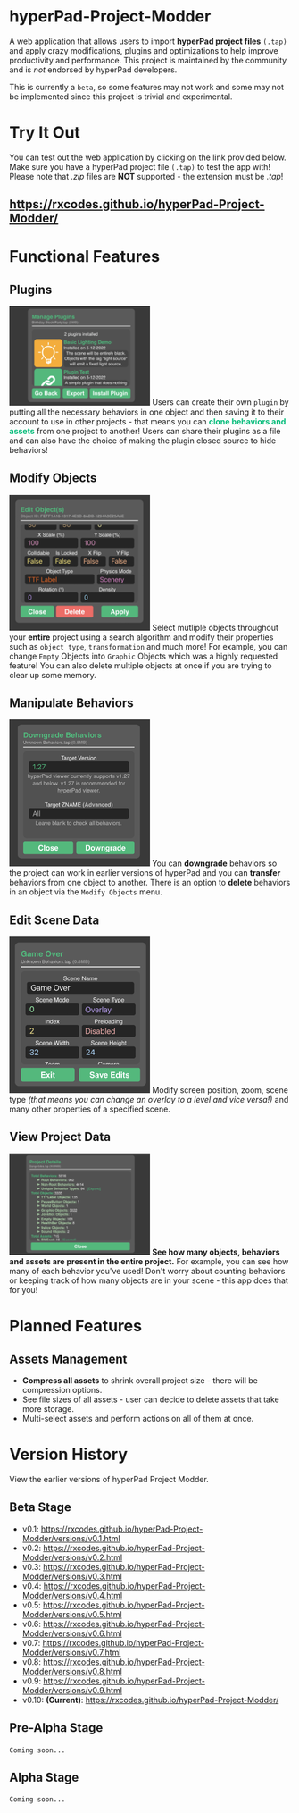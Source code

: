 # hyperPad-Project-Modder
A web application that allows users to import **hyperPad project files** `(.tap)` and apply crazy modifications, plugins and optimizations to help improve productivity and performance. This project is maintained by the community and is *not* endorsed by hyperPad developers.

This is currently a ```beta```, so some features may not work and some may not be implemented since this project is trivial and experimental.

# Try It Out
You can test out the web application by clicking on the link provided below. Make sure you have a hyperPad project file `(.tap)` to test the app with! Please note that *.zip* files are **NOT** supported - the extension must be *.tap*!
## https://rxcodes.github.io/hyperPad-Project-Modder/

# Functional Features
## Plugins
<img src='images/5316D60E-2EB3-47A3-BC1A-485ED2DD1352.jpeg' width=50%>
Users can create their own <code>plugin</code> by putting all the necessary behaviors in one object and then saving it to their account to use in other projects - that means you can <b style='color:#00bb78'>clone behaviors and assets</b> from one project to another! Users can share their plugins as a file and can also have the choice of making the plugin closed source to hide behaviors!

## Modify Objects
<img src='images/4103EF3A-AECC-4E13-A663-E867F4CA1284.jpeg' width=50%>
Select mutliple objects throughout your <b>entire</b> project using a search algorithm and modify their properties such as <code>object type</code>, <code>transformation</code> and much more! For example, you can change <code>Empty</code> Objects into <code>Graphic</code> Objects which was a highly requested feature! You can also delete multiple objects at once if you are trying to clear up some memory.

## Manipulate Behaviors
<img src='images/287AF35C-D225-4B58-9654-8B35BB242D3C.jpeg' width=50%>
You can <b>downgrade</b> behaviors so the project can work in earlier versions of hyperPad and you can <b>transfer</b> behaviors from one object to another. There is an option to <b>delete</b> behaviors in an object via the <code>Modify Objects</code> menu.

## Edit Scene Data
<img src='images/B47B39F0-86BE-47D4-B44A-14DE7FB44D8B.jpeg' width=50%>
Modify screen position, zoom, scene type <i>(that means you can change an overlay to a level and vice versa!)</i> and many other properties of a specified scene.

## View Project Data
<img src='images/B31F9CE2-1BF4-4256-AD56-0C7093345A55.jpeg' width=50%>
<b>See how many objects, behaviors and assets are present in the entire project.</b> For example, you can see how many of each behavior you've used! Don't worry about counting behaviors or keeping track of how many objects are in your scene - this app does that for you!

# Planned Features
## Assets Management
- **Compress all assets** to shrink overall project size - there will be compression options.
- See file sizes of all assets - user can decide to delete assets that take more storage.
- Multi-select assets and perform actions on all of them at once.

# Version History
View the earlier versions of hyperPad Project Modder.

## Beta Stage
- v0.1: https://rxcodes.github.io/hyperPad-Project-Modder/versions/v0.1.html
- v0.2: https://rxcodes.github.io/hyperPad-Project-Modder/versions/v0.2.html
- v0.3: https://rxcodes.github.io/hyperPad-Project-Modder/versions/v0.3.html
- v0.4: https://rxcodes.github.io/hyperPad-Project-Modder/versions/v0.4.html
- v0.5: https://rxcodes.github.io/hyperPad-Project-Modder/versions/v0.5.html
- v0.6: https://rxcodes.github.io/hyperPad-Project-Modder/versions/v0.6.html
- v0.7: https://rxcodes.github.io/hyperPad-Project-Modder/versions/v0.7.html
- v0.8: https://rxcodes.github.io/hyperPad-Project-Modder/versions/v0.8.html
- v0.9: https://rxcodes.github.io/hyperPad-Project-Modder/versions/v0.9.html
- v0.10: **(Current)**: https://rxcodes.github.io/hyperPad-Project-Modder/

## Pre-Alpha Stage
`Coming soon...`

## Alpha Stage
`Coming soon...`
